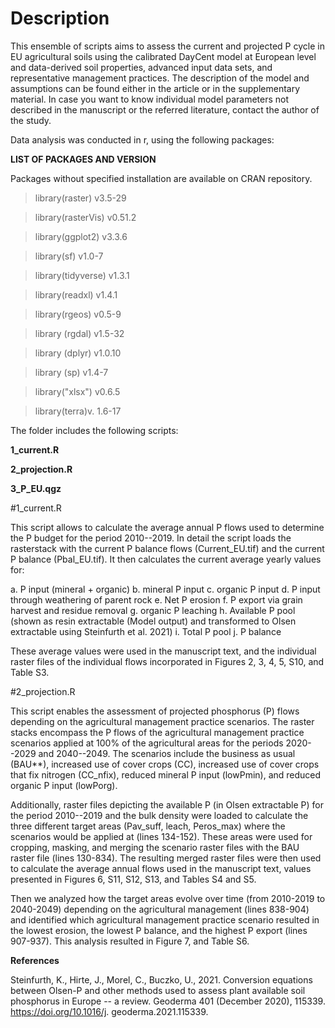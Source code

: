# Description

This ensemble of scripts aims to assess the current and projected P
cycle in EU agricultural soils using the calibrated DayCent model at
European level and data-derived soil properties, advanced input data
sets, and representative management practices. The description of the
model and assumptions can be found either in the article or in the
supplementary material. In case you want to know individual model
parameters not described in the manuscript or the referred literature,
contact the author of the study.

Data analysis was conducted in r, using the following packages:

**LIST OF PACKAGES AND VERSION**

Packages without specified installation are available on CRAN
repository.

> library(raster) v3.5-29

> library(rasterVis) v0.51.2

> library(ggplot2) v3.3.6

> library(sf) v1.0-7

> library(tidyverse) v1.3.1

> library(readxl) v1.4.1

> library(rgeos) v0.5-9

> library (rgdal) v1.5-32

> library (dplyr) v1.0.10

> library (sp) v1.4-7

> library(\"xlsx\") v0.6.5

> library(terra)v. 1.6-17

The folder includes the following scripts:

**1\_current.R**

**2\_projection.R**

**3\_P\_EU.qgz**

#1\_current.R

This script allows to calculate the average annual P flows used to
determine the P budget for the period 2010--2019. In detail the script
loads the rasterstack with the current P balance flows (Current\_EU.tif)
and the current P balance (Pbal\_EU.tif). It then calculates the current
average yearly values for:

a.  P input (mineral + organic)
b.  mineral P input
c.  organic P input
d.  P input through weathering of parent rock
e.  Net P erosion
f.  P export via grain harvest and residue removal
g.  organic P leaching
h.  Available P pool (shown as resin extractable (Model output) and
    transformed to Olsen extractable using Steinfurth et al. 2021)
i.  Total P pool
j.  P balance

These average values were used in the manuscript text, and the
individual raster files of the individual flows incorporated in Figures
2, 3, 4, 5, S10, and Table S3.

#2\_projection.R

This script enables the assessment of projected phosphorus (P) flows
depending on the agricultural management practice scenarios. The raster
stacks encompass the P flows of the agricultural management practice
scenarios applied at 100% of the agricultural areas for the periods
2020--2029 and 2040--2049. The scenarios include the business as usual
(BAU**), increased use of cover crops (CC), increased use of cover crops
that fix nitrogen (CC\_nfix), reduced mineral P input (lowPmin), and
reduced organic P input (lowPorg).

Additionally, raster files depicting the available P (in Olsen
extractable P) for the period 2010--2019 and the bulk density were
loaded to calculate the three different target areas (Pav\_suff, leach,
Peros\_max) where the scenarios would be applied at (lines 134-152).
These areas were used for cropping, masking, and merging the scenario
raster files with the BAU raster file (lines 130-834). The resulting
merged raster files were then used to calculate the average annual flows
used in the manuscript text, values presented in Figures 6, S11, S12,
S13, and Tables S4 and S5.

Then we analyzed how the target areas evolve over time (from 2010-2019
to 2040-2049) depending on the agricultural management (lines 838-904)
and identified which agricultural management practice scenario resulted
in the lowest erosion, the lowest P balance, and the highest P export
(lines 907-937). This analysis resulted in Figure 7, and Table S6.

**References**

Steinfurth, K., Hirte, J., Morel, C., Buczko, U., 2021. Conversion
equations between Olsen-P and other methods used to assess plant
available soil phosphorus in Europe -- a review. Geoderma 401 (December
2020), 115339. https://doi.org/10.1016/j. geoderma.2021.115339.
